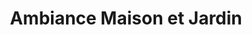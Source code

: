 ---
title: "Ambiance Maison et Jardin"
url: /plan-dorgon/ambiance-maison-et-jardin/
shop: fleuriste
---